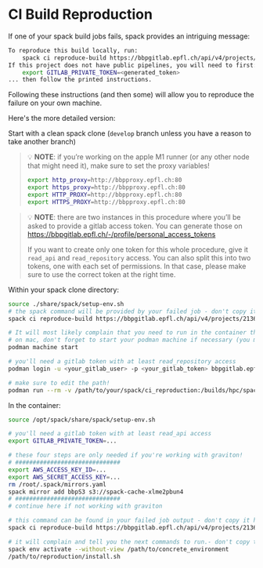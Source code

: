 # CI Build Reproduction

If one of your spack build jobs fails, spack provides an intriguing message:

```bash
To reproduce this build locally, run:
    spack ci reproduce-build https://bbpgitlab.epfl.ch/api/v4/projects/2136/jobs/984774/artifacts [--working-dir <dir>]
If this project does not have public pipelines, you will need to first:
    export GITLAB_PRIVATE_TOKEN=<generated_token>
... then follow the printed instructions.
```

Following these instructions (and then some) will allow you to reproduce the failure on your own machine.

Here's the more detailed version:

Start with a clean spack clone (`develop` branch unless you have a reason to take another branch)

> 💡 **NOTE**: if you’re working on the apple M1 runner (or any other node that might need it), make sure to set the proxy variables!
>
> ```bash
> export http_proxy=http://bbpproxy.epfl.ch:80
> export https_proxy=http://bbpproxy.epfl.ch:80
> export HTTP_PROXY=http://bbpproxy.epfl.ch:80
> export HTTPS_PROXY=http://bbpproxy.epfl.ch:80
> ```


> 💡 **NOTE**: there are two instances in this procedure where you’ll be asked to provide a gitlab access token.
> You can generate those on https://bbpgitlab.epfl.ch/-/profile/personal_access_tokens
>
> If you want to create only one token for this whole procedure, give it `read_api` and `read_repository` access.
> You can also split this into two tokens, one with each set of permissions.
> In that case, please make sure to use the correct token at the right time.


Within your spack clone directory:

```bash
source ./share/spack/setup-env.sh
# the spack command will be provided by your failed job - don't copy it from here!
spack ci reproduce-build https://bbpgitlab.epfl.ch/api/v4/projects/2136/jobs/984774/artifacts

# It will most likely complain that you need to run in the container that was used for the job
# on mac, don't forget to start your podman machine if necessary (you may need to do this on the M1 runner too)
podman machine start

# you'll need a gitlab token with at least read_repository access
podman login -u <your_gitlab_user> -p <your_gitlab_token> bbpgitlab.epfl.ch:5050

# make sure to edit the path!
podman run --rm -v /path/to/your/spack/ci_reproduction:/builds/hpc/spack-cacher -ti --entrypoint=/bin/bash bbpgitlab.epfl.ch:5050/hpc/spacktainerizer/ubuntu_22.04/builder:2023.10.13-graviton
```

In the container:

```bash
source /opt/spack/share/spack/setup-env.sh

# you'll need a gitlab token with at least read_api access
export GITLAB_PRIVATE_TOKEN=...

# these four steps are only needed if you're working with graviton!
# ##############################
export AWS_ACCESS_KEY_ID=...
export AWS_SECRET_ACCESS_KEY=...
rm /root/.spack/mirrors.yaml
spack mirror add bbpS3 s3://spack-cache-xlme2pbun4
# ##############################
# continue here if not working with graviton

# this command can be found in your failed job output - don't copy it here!
spack ci reproduce-build https://bbpgitlab.epfl.ch/api/v4/projects/2136/jobs/984774/artifacts

# it will complain and tell you the next commands to run.- don't copy them from here!
spack env activate --without-view /path/to/concrete_environment
/path/to/reproduction/install.sh
```
